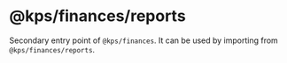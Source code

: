 # @kps/finances/reports

Secondary entry point of `@kps/finances`. It can be used by importing from `@kps/finances/reports`.
